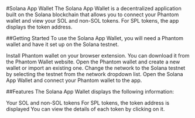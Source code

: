 #Solana App Wallet
The Solana App Wallet is a decentralized application built on the Solana blockchain that allows you to connect your Phantom wallet and view your SOL and non-SOL tokens. For SPL tokens, the app displays the token address.

##Getting Started
To use the Solana App Wallet, you will need a Phantom wallet and have it set up on the Solana testnet.

Install Phantom wallet on your browser extension. You can download it from the Phantom Wallet website.
Open the Phantom wallet and create a new wallet or import an existing one.
Change the network to the Solana testnet by selecting the testnet from the network dropdown list.
Open the Solana App Wallet and connect your Phantom wallet to the app.

##Features
The Solana App Wallet displays the following information:

Your SOL and non-SOL tokens
For SPL tokens, the token address is displayed
You can view the details of each token by clicking on it.
